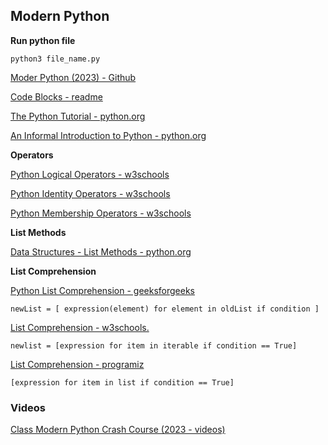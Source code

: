 ## Modern Python

**Run python file** 

```
python3 file_name.py
```

[Moder Python (2023) - Github](https://github.com/panaverse/learn-modern-python/tree/main)

[Code Blocks - readme](https://docs.readme.com/rdmd/docs/code-blocks)

[The Python Tutorial - python.org](https://docs.python.org/3/tutorial/index.html)

[An Informal Introduction to Python - python.org](https://docs.python.org/3/tutorial/introduction.html)

**Operators**

[Python Logical Operators - w3schools](https://www.w3schools.com/python/gloss_python_logical_operators.asp)

[Python Identity Operators - w3schools](https://www.w3schools.com/python/gloss_python_identity_operators.asp)

[Python Membership Operators - w3schools](https://www.w3schools.com/python/gloss_python_membership_operators.asp)

**List Methods**

[Data Structures - List Methods - python.org](https://docs.python.org/3/tutorial/datastructures.html)

**List Comprehension**

[Python List Comprehension - geeksforgeeks](https://www.geeksforgeeks.org/python-list-comprehension/)

```
newList = [ expression(element) for element in oldList if condition ] 
```

[List Comprehension - w3schools.](https://www.w3schools.com/python/python_lists_comprehension.asp)

```
newlist = [expression for item in iterable if condition == True]
```

[List Comprehension - programiz](https://www.programiz.com/python-programming/list-comprehension)

```
[expression for item in list if condition == True]
```

### Videos

[Class Modern Python Crash Course (2023 - videos)](https://www.youtube.com/playlist?list=PL0vKVrkG4hWrEujmnC7v2mSiaXMV_Tfu0)

